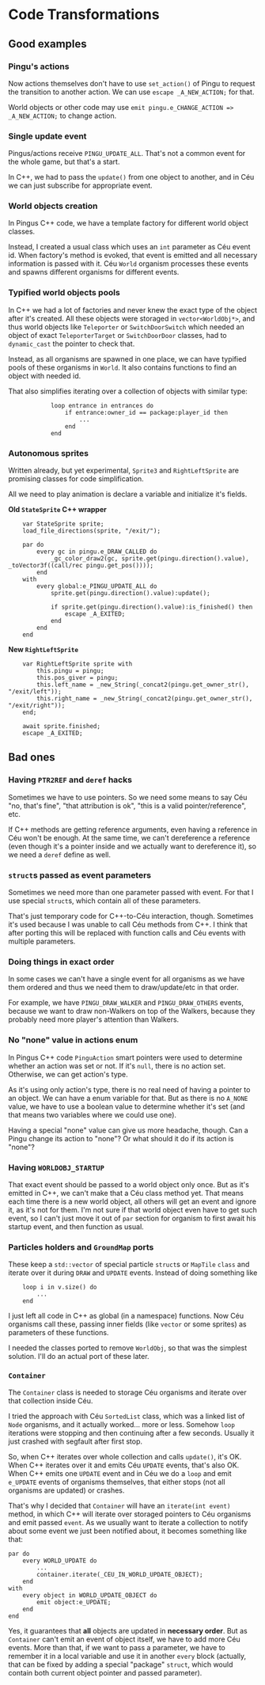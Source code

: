 # Code Transformations

## Good examples

### Pingu's actions

Now actions themselves don't have to use `set_action()` of Pingu to request the transition to another action. We can use `escape _A_NEW_ACTION;` for that.

World objects or other code may use `emit pingu.e_CHANGE_ACTION => _A_NEW_ACTION;` to change action.

### Single update event

Pingus/actions receive `PINGU_UPDATE_ALL`. That's not a common event for the whole game, but that's a start.

In C++, we had to pass the `update()` from one object to another, and in Céu we can just subscribe for appropriate event.

### World objects creation

In Pingus C++ code, we have a template factory for different world object classes.

Instead, I created a usual class which uses an `int` parameter as Céu event id. When factory's method is evoked, that event is emitted and all necessary information is passed with it. Céu `World` organism processes these events and spawns different organisms for different events.

### Typified world objects pools

In C++ we had a lot of factories and never knew the exact type of the object after it's created. All these objects were storaged in `vector<WorldObj*>`, and thus world objects like `Teleporter` or `SwitchDoorSwitch` which needed an object of exact `TeleporterTarget` or `SwitchDoorDoor` classes, had to `dynamic_cast` the pointer to check that.

Instead, as all organisms are spawned in one place, we can have typified pools of these organisms in `World`. It also contains functions to find an object with needed id.

That also simplifies iterating over a collection of objects with similar type:

```
            loop entrance in entrances do
                if entrance:owner_id == package:player_id then
                    ...
                end
            end
```

### Autonomous sprites

Written already, but yet experimental, `Sprite3` and `RightLeftSprite` are promising classes for code simplification.

All we need to play animation is declare a variable and initialize it's fields.

**Old `StateSprite` C++ wrapper**
```
    var StateSprite sprite;
    load_file_directions(sprite, "/exit/");

    par do
        every gc in pingu.e_DRAW_CALLED do
            _gc_color_draw2(gc, sprite.get(pingu.direction().value), _toVector3f((call/rec pingu.get_pos())));
        end
    with
        every global:e_PINGU_UPDATE_ALL do
            sprite.get(pingu.direction().value):update();

            if sprite.get(pingu.direction().value):is_finished() then
                escape _A_EXITED;
            end
        end
    end
```


**New `RightLeftSprite`**
```
    var RightLeftSprite sprite with
        this.pingu = pingu;
        this.pos_giver = pingu;
        this.left_name = _new_String(_concat2(pingu.get_owner_str(), "/exit/left"));
        this.right_name = _new_String(_concat2(pingu.get_owner_str(), "/exit/right"));
    end;

    await sprite.finished;
    escape _A_EXITED;
```

## Bad ones

### Having `PTR2REF` and `deref` hacks

Sometimes we have to use pointers. So we need some means to say Céu "no, that's fine", "that attribution is ok", "this is a valid pointer/reference", etc.

If C++ methods are getting reference arguments, even having a reference in Céu won't be enough. At the same time, we can't dereference a reference (even though it's a pointer inside and we actually want to dereference it), so we need a `deref` define as well.

### `struct`s passed as event parameters

Sometimes we need more than one parameter passed with event. For that I use special `struct`s, which contain all of these parameters.

That's just temporary code for C++-to-Céu interaction, though. Sometimes it's used because I was unable to call Céu methods from C++. I think that after porting this will be replaced with function calls and Céu events with multiple parameters.

### Doing things in exact order

In some cases we can't have a single event for all organisms as we have them ordered and thus we need them to draw/update/etc in that order.

For example, we have `PINGU_DRAW_WALKER` and `PINGU_DRAW_OTHERS` events, because we want to draw non-Walkers on top of the Walkers, because they probably need more player's attention than Walkers.

### No "none" value in actions enum

In Pingus C++ code `PinguAction` smart pointers were used to determine whether an action was set or not. If it's `null`, there is no action set. Otherwise, we can get action's type.

As it's using only action's type, there is no real need of having a pointer to an object. We can have a enum variable for that. But as there is no `A_NONE` value, we have to use a boolean value to determine whether it's set (and that means two variables where we could use one).

Having a special "none" value can give us more headache, though. Can a Pingu change its action to "none"? Or what should it do if its action is "none"?

### Having `WORLDOBJ_STARTUP`

That exact event should be passed to a world object only once. But as it's emitted in C++, we can't make that a Céu class method yet. That means each time there is a new world object, all others will get an event and ignore it, as it's not for them. I'm not sure if that world object even have to get such event, so I can't just move it out of `par` section for organism to first await his startup event, and then function as usual.

### Particles holders and `GroundMap` ports

These keep a `std::vector` of special particle `struct`s or `MapTile` `class` and iterate over it during `DRAW` and `UPDATE` events. Instead of doing something like

```
	loop i in v.size() do
		...
	end
```

I just left all code in C++ as global (in a namespace) functions. Now Céu organisms call these, passing inner fields (like `vector` or some sprites) as parameters of these functions.

I needed the classes ported to remove `WorldObj`, so that was the simplest solution. I'll do an actual port of these later.

### `Container`

The `Container` class is needed to storage Céu organisms and iterate over that collection inside Céu.

I tried the approach with Céu `SortedList` class, which was a linked list of `Node` organisms, and it actually worked... more or less. Somehow `loop` iterations were stopping and then continuing after a few seconds. Usually it just crashed with segfault after first stop.

So, when C++ iterates over whole collection and calls `update()`, it's OK. When C++ iterates over it and emits Céu `UPDATE` events, that's also OK. When C++ emits one `UPDATE` event and in Céu we do a `loop` and emit `e_UPDATE` events of organisms themselves, that either stops (not all organisms are updated) or crashes.

That's why I decided that `Container` will have an `iterate(int event)` method, in which C++ will iterate over storaged pointers to Céu organisms and emit passed `event`. As we usually want to iterate a collection to notify about some event we just been notified about, it becomes something like that:

```
par do
    every WORLD_UPDATE do
        ...
        container.iterate(_CEU_IN_WORLD_UPDATE_OBJECT);
    end
with
    every object in WORLD_UPDATE_OBJECT do
        emit object:e_UPDATE;
    end
end
```

Yes, it guarantees that **all** objects are updated in **necessary order**. But as `Container` can't emit an event of object itself, we have to add more Céu events. More than that, if we want to pass a parameter, we have to remember it in a local variable and use it in another `every` block (actually, that can be fixed by adding a special "package" `struct`, which would contain both current object pointer and passed parameter).